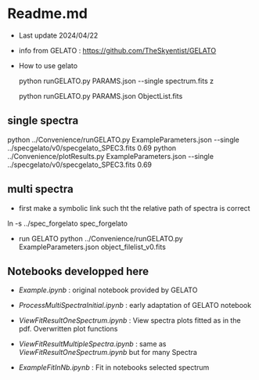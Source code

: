 # Readme.md

- Last update 2024/04/22


- info from GELATO : https://github.com/TheSkyentist/GELATO

- How to use gelato

 

     python runGELATO.py PARAMS.json --single spectrum.fits z


     python runGELATO.py PARAMS.json ObjectList.fits 


## single spectra
python  ../Convenience/runGELATO.py ExampleParameters.json  --single ../specgelato/v0/specgelato_SPEC3.fits  0.69
python  ../Convenience/plotResults.py ExampleParameters.json --single ../specgelato/v0/specgelato_SPEC3.fits  0.69


## multi spectra

- first make a symbolic link such tht the relative path of spectra is correct

ln -s ../spec_forgelato spec_forgelato

- run GELATO
python ../Convenience/runGELATO.py ExampleParameters.json object_filelist_v0.fits


## Notebooks developped here

- *Example.ipynb* : original notebook provided by GELATO  

- *ProcessMultiSpectraInitial.ipynb* : early adaptation of GELATO notebook  

- *ViewFitResultOneSpectrum.ipynb* : View spectra plots fitted as in the pdf. Overwritten plot functions

- *ViewFitResultMultipleSpectra.ipynb* :   same as *ViewFitResultOneSpectrum.ipynb* but for many Spectra


- *ExampleFitInNb.ipynb* : Fit in notebooks selected spectrum